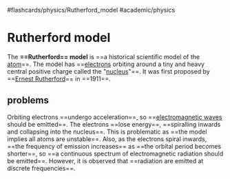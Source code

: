 #flashcards/physics/Rutherford_model #academic/physics

# Rutherford model

The __==Rutherford== model__ is ==a historical scientific model of the [atom](atom.md)==. The model has ==[electrons](electron.md) orbiting around a tiny and heavy central positive charge called the "[nucleus](nucleus.md)"==. It was first proposed by ==[Ernest Rutherford](Ernest%20Rutherford.md)== in ==1911==.

## problems

Orbiting electrons ==undergo acceleration==, so ==[electromagnetic waves](electromagnetic%20radiation.md) should be emitted==. The electrons ==lose energy==, ==spiralling inwards and collapsing into the nucleus==. This is problematic as ==the model implies all atoms are unstable==. Also, as the electrons spiral inwards, ==the frequency of emission increases== as ==the orbital period becomes shorter==, so ==a continuous spectrum of electromagnetic radiation should be emitted==. However, it is observed that ==radiation are emitted at discrete frequencies==.
